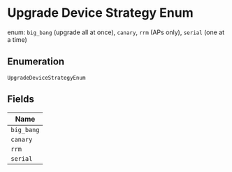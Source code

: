 
# Upgrade Device Strategy Enum

enum: `big_bang` (upgrade all at once), `canary`, `rrm` (APs only), `serial` (one at a time)

## Enumeration

`UpgradeDeviceStrategyEnum`

## Fields

| Name |
|  --- |
| `big_bang` |
| `canary` |
| `rrm` |
| `serial` |

